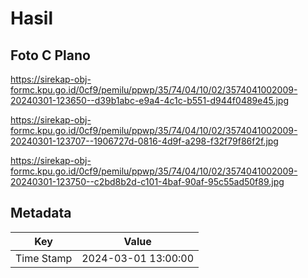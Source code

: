 # Hasil

## Foto C Plano

https://sirekap-obj-formc.kpu.go.id/0cf9/pemilu/ppwp/35/74/04/10/02/3574041002009-20240301-123650--d39b1abc-e9a4-4c1c-b551-d944f0489e45.jpg

https://sirekap-obj-formc.kpu.go.id/0cf9/pemilu/ppwp/35/74/04/10/02/3574041002009-20240301-123707--1906727d-0816-4d9f-a298-f32f79f86f2f.jpg

https://sirekap-obj-formc.kpu.go.id/0cf9/pemilu/ppwp/35/74/04/10/02/3574041002009-20240301-123750--c2bd8b2d-c101-4baf-90af-95c55ad50f89.jpg


## Metadata

| Key        | Value               |
| ---------- | ------------------- |
| Time Stamp | 2024-03-01 13:00:00 |



